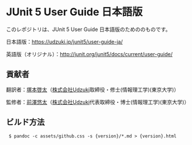 # JUnit 5 User Guide 日本語版
このレポジトリは、JUnit 5 User Guide 日本語版のためののものです。

日本語版：https://udzuki.jp/junit5/user-guide-ja/

英語版（オリジナル）：http://junit.org/junit5/docs/current/user-guide/

## 貢献者
翻訳者：[塚本啓太](https://github.com/tsukakei)（[株式会社Udzuki](https://udzuki.jp/)取締役・修士(情報理工学)(東京大学)）

監修者：[前澤悠太](https://github.com/mzw)（[株式会社Udzuki](https://udzuki.jp/)代表取締役・博士(情報理工学)(東京大学)）

## ビルド方法
```
 $ pandoc -c assets/github.css -s {version}/*.md > {version}.html
```
